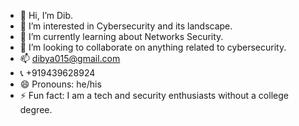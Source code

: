 - 👋 Hi, I’m Dib.
- 👀 I’m interested in Cybersecurity and its landscape.
- 🌱 I’m currently learning about Networks Security.
- 💞️ I’m looking to collaborate on anything related to cybersecurity.
- 📫 dibya015@gmail.com
- 📞 +919439628924
- 😄 Pronouns: he/his
- ⚡ Fun fact: I am a tech and security enthusiasts without a college degree.

<!---
d-015/d-015 is a ✨ special ✨ repository because its `README.md` (this file) appears on your GitHub profile.
You can click the Preview link to take a look at your changes.
--->
